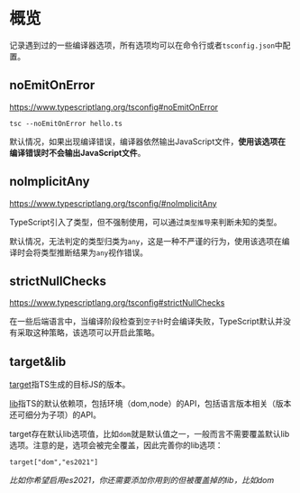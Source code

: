 # 概览

记录遇到过的一些编译器选项，所有选项均可以在命令行或者`tsconfig.json`中配置。

## noEmitOnError

https://www.typescriptlang.org/tsconfig#noEmitOnError

```
tsc --noEmitOnError hello.ts
```

默认情况，如果出现编译错误，编译器依然输出JavaScript文件，**使用该选项在编译错误时不会输出JavaScript文件**。
## noImplicitAny

https://www.typescriptlang.org/tsconfig/#noImplicitAny

TypeScript引入了类型，但不强制使用，可以通过`类型推导`来判断未知的类型。

默认情况，无法判定的类型归类为`any`，这是一种不严谨的行为，使用该选项在编译时会将类型推断结果为`any`视作错误。
## strictNullChecks

https://www.typescriptlang.org/tsconfig#strictNullChecks

在一些后端语言中，当编译阶段检查到`空子针`时会编译失败，TypeScript默认并没有采取这种策略，该选项可以开启此策略。
## target&lib

[target](https://www.typescriptlang.org/tsconfig#target)指TS生成的目标JS的版本。

[lib](https://www.typescriptlang.org/tsconfig#lib)指TS的默认依赖项，包括环境（dom,node）的API，包括语言版本相关（版本还可细分为子项）的API。

target存在默认lib选项值，比如`dom`就是默认值之一，一般而言不需要覆盖默认lib选项。注意的是，选项会被完全覆盖，因此完善你的lib选项：

```
target["dom","es2021"]
```

*比如你希望启用es2021，你还需要添加你用到的但被覆盖掉的lib，比如dom*
